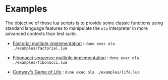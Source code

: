 # Examples

The objective of those lua scripts is to provide some classic functions using standard language features
to manipulate the `ola` interpreter in more advanced contexts than test suite.

- [Factorial multiple implementation](https://en.wikipedia.org/wiki/Factorial) :
`dune exec ola ./examples/factorial.lua`

- [Fibonacci sequence multiple implementation](https://en.wikipedia.org/wiki/Fibonacci_sequence) :
`dune exec ola ./examples/fibonacci.lua`

- [Conway's Game of Life](https://en.wikipedia.org/wiki/Conway%27s_Game_of_Life) :
`dune exec ola ./examples/life.lua`
